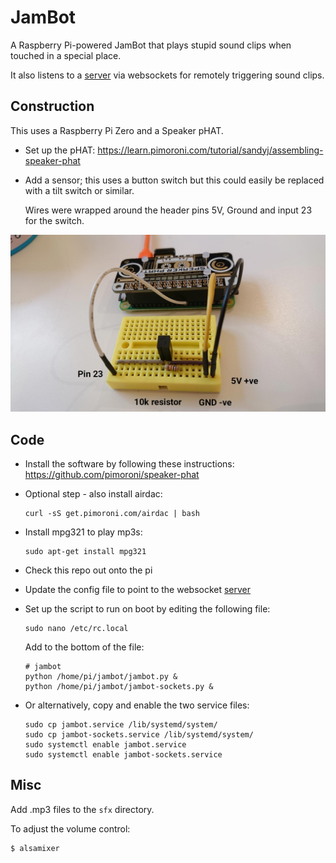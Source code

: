 # JamBot

A Raspberry Pi-powered JamBot that plays stupid sound clips when touched in a special place.

It also listens to a [server](https://github.com/studio-awkward/jambot-server) via websockets for remotely triggering sound clips.

## Construction

This uses a Raspberry Pi Zero and a Speaker pHAT.

* Set up the pHAT: https://learn.pimoroni.com/tutorial/sandyj/assembling-speaker-phat

* Add a sensor; this uses a button switch but this could easily be replaced with a tilt switch or similar.

  Wires were wrapped around the header pins 5V, Ground and input 23 for the switch.

![Pi](assets/circuit.jpg)

## Code

* Install the software by following these instructions: https://github.com/pimoroni/speaker-phat

* Optional step - also install airdac:

  ```
  curl -sS get.pimoroni.com/airdac | bash
  ```

* Install mpg321 to play mp3s:

  ```
  sudo apt-get install mpg321
  ```

* Check this repo out onto the pi

* Update the config file to point to the websocket [server](https://github.com/studio-awkward/jambot-server)

* Set up the script to run on boot by editing the following file:

  ```
  sudo nano /etc/rc.local
  ```

  Add to the bottom of the file:

  ```
  # jambot
  python /home/pi/jambot/jambot.py &
  python /home/pi/jambot/jambot-sockets.py &
  ```

* Or alternatively, copy and enable the two service files:

  ```
  sudo cp jambot.service /lib/systemd/system/
  sudo cp jambot-sockets.service /lib/systemd/system/
  sudo systemctl enable jambot.service
  sudo systemctl enable jambot-sockets.service
  ```

## Misc

Add .mp3 files to the `sfx` directory.

To adjust the volume control:

```
$ alsamixer
```
